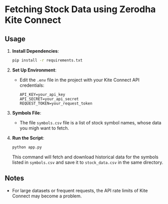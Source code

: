 # Fetching Stock Data using Zerodha Kite Connect

## Usage

1. **Install Dependencies**:
   ```sh
   pip install -r requirements.txt
   ```

2. **Set Up Environment**:
   - Edit the `.env` file in the project with your Kite Connect API credentials:

     ```
     API_KEY=your_api_key
     API_SECRET=your_api_secret
     REQUEST_TOKEN=your_request_token
     ```
     
3. **Symbols File**:
   - The file `symbols.csv` file is a list of stock symbol names, whose data you migh want to fetch.

4. **Run the Script**:
   ```sh
   python app.py
   ```
   This command will fetch and download historical data for the symbols listed in `symbols.csv` and save it to `stock_data.csv` in the same directory.

## Notes
- For large datasets or frequent requests, the API rate limits of Kite Connect may become a problem.

